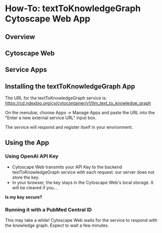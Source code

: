 # How-To: textToKnowledgeGraph Cytoscape Web App

## Overview

## Cytoscape Web

## Service Apps

## Installing the textToKnowledgeGraph App

The URL for the textToKnowledgeGraph service is:  https://cd.ndexbio.org/cy/cytocontainer/v1/llm_text_to_knowledge_graph

On the menubar, choose Apps -> Manage Apps and paste the URL into the "Enter a new external service URL" input box.

The service will respond and register itself in your environment.

## Using the App

### Using OpenAI API Key

- Cytoscape Web transmits your API Key to the backend textToKnowledgeGraph service with each request: our server does not store the key.
- In your browser, the key stays in the Cytoscape Web's local storage. It will be cleared if you...

**Is my key secure?**

### Running it with a PubMed Central ID

This may take a while! Cytoscape Web waits for the service to respond with the knowledge graph. Expect to wait a few minutes.
